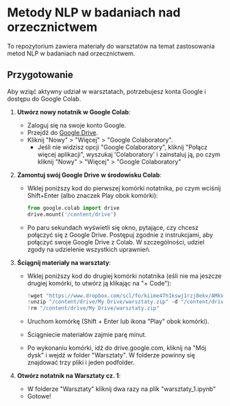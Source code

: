 
# Metody NLP w badaniach nad orzecznictwem

To repozytorium zawiera materiały do warsztatów na temat zastosowania metod NLP w badaniach nad orzecznictwem.

## Przygotowanie

Aby wziąć aktywny udział w warsztatach, potrzebujesz konta Google i dostępu do Google Colab.

1. **Utwórz nowy notatnik w Google Colab**:
   - Zaloguj się na swoje konto Google.
   - Przejdź do [Google Drive](https://drive.google.com/).
   - Kliknij "Nowy" > "Więcej" > "Google Colaboratory".
     - Jeśli nie widzisz opcji "Google Colaboratory", kliknij "Połącz więcej aplikacji", wyszukaj 'Colaboratory' i zainstaluj ją, po czym kliknij "Nowy" > "Więcej" > "Google Colaboratory"

2. **Zamontuj swój Google Drive w środowisku Colab**:
   - Wklej poniższy kod do pierwszej komórki notatnika, po czym wciśnij Shift+Enter (albo znaczek Play obok komórki):

     ```python
     from google.colab import drive
     drive.mount('/content/drive')
     ```

   - Po paru sekundach wyświetli się okno, pytające, czy chcesz połączyć się z Google Drive. Postępuj zgodnie z instrukcjami, aby połączyć swoje Google Drive z Colab. W szczególności, udziel zgody na udzielenie wszystkich uprawnień.

3. **Ściągnij materiały na warsztaty**:
   - Wklej poniższy kod do drugiej komórki notatnika (eśli nie ma jeszcze drugiej komórki, to utwórz ją klikając na "+ Code"):

     ```python
     !wget "https://www.dropbox.com/scl/fo/kiime47h1kswj1rzj8ekv/AMkVh3-cttiE4zG8RMOue14?rlkey=zdm29ib2p9s33hch8q5hxati2&st=9g2480ir&dl=1" -O "/content/drive/My Drive/warsztaty.zip"
     !unzip "/content/drive/My Drive/warsztaty.zip" -d "/content/drive/My Drive/warsztaty"
     !rm "/content/drive/My Drive/warsztaty.zip"
     ```

   - Uruchom komórkę (Shift + Enter lub ikona "Play" obok komórki).
   - Ściągniecie materiałów zajmie parę minut.
   - Po wykonaniu komórki, idź do drive.google.com, kliknij na "Mój dysk" i wejdź w folder "Warsztaty". W folderze powinny się znajdować trzy pliki i jeden podfolder.

4. **Otwórz notatnik na Warsztaty cz. 1**:
   - W folderze "Warsztaty" kliknij dwa razy na plik "warsztaty_1.ipynb"
   - Gotowe!
